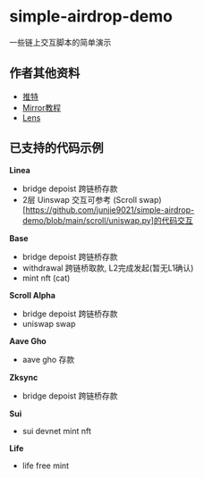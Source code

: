 # simple-airdrop-demo
一些链上交互脚本的简单演示

## 作者其他资料
- [推特](https://twitter.com/junjie9021)
- [Mirror教程](https://mirror.xyz/0x7b52FD04cC45B26F5bdea1CD7c8c56A00A3F859B)
- [Lens](https://lenster.xyz/u/0x049)

## 已支持的代码示例
**Linea**
- bridge depoist 跨链桥存款
- 2层 Uinswap 交互可参考 (Scroll swap)[https://github.com/junjie9021/simple-airdrop-demo/blob/main/scroll/uniswap.py]的代码交互


**Base**
- bridge depoist 跨链桥存款
- withdrawal 跨链桥取款, L2完成发起(暂无L1确认)
- mint nft (cat)

**Scroll Alpha**
- bridge depoist 跨链桥存款
- uniswap swap

**Aave Gho**
- aave gho 存款

**Zksync**
- bridge depoist 跨链桥存款

**Sui**
- sui devnet mint nft

**Life**
- life free mint
